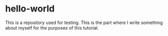 # hello-world
This is a repository used for testing.
This is the part where I write something about myself for the
purposes of this tutorial.
